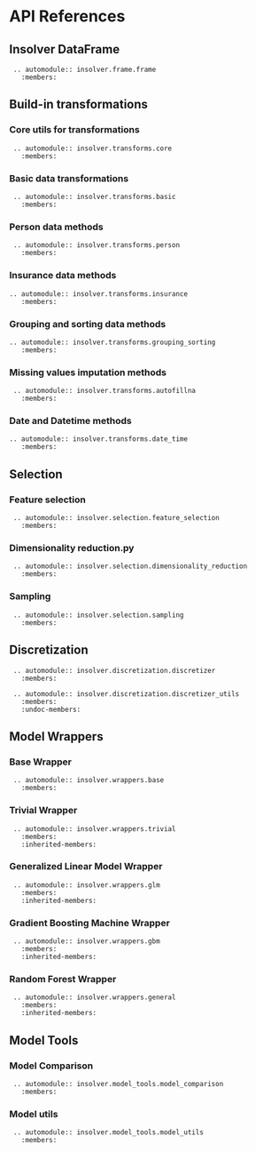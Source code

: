 # API References

## Insolver DataFrame

```{eval-rst}
 .. automodule:: insolver.frame.frame
   :members:
```

## Build-in transformations

### Core utils for transformations
```{eval-rst}
 .. automodule:: insolver.transforms.core
   :members:
```

### Basic data transformations
```{eval-rst}
 .. automodule:: insolver.transforms.basic
   :members:
```

### Person data methods

```{eval-rst}
 .. automodule:: insolver.transforms.person
   :members:
```

### Insurance data methods
```{eval-rst}
.. automodule:: insolver.transforms.insurance
   :members:
```

### Grouping and sorting data methods

```{eval-rst}
.. automodule:: insolver.transforms.grouping_sorting
   :members:
```

### Missing values imputation methods

```{eval-rst}
 .. automodule:: insolver.transforms.autofillna
   :members:
```

### Date and Datetime methods

```{eval-rst}
.. automodule:: insolver.transforms.date_time
   :members:
```

## Selection
### Feature selection

```{eval-rst}
 .. automodule:: insolver.selection.feature_selection
   :members:
```

### Dimensionality reduction.py

```{eval-rst}
 .. automodule:: insolver.selection.dimensionality_reduction
   :members:
```

### Sampling

```{eval-rst}
 .. automodule:: insolver.selection.sampling
   :members:
```

## Discretization

```{eval-rst}
 .. automodule:: insolver.discretization.discretizer
   :members:
```

```{eval-rst}
 .. automodule:: insolver.discretization.discretizer_utils
   :members:
   :undoc-members:
```

## Model Wrappers

### Base Wrapper

```{eval-rst}
 .. automodule:: insolver.wrappers.base
   :members:
```
### Trivial Wrapper

```{eval-rst}
 .. automodule:: insolver.wrappers.trivial
   :members:
   :inherited-members:
```

### Generalized Linear Model Wrapper

```{eval-rst}
 .. automodule:: insolver.wrappers.glm
   :members:
   :inherited-members:
```

### Gradient Boosting Machine Wrapper

```{eval-rst}
 .. automodule:: insolver.wrappers.gbm
   :members:
   :inherited-members:
```

### Random Forest Wrapper

```{eval-rst}
 .. automodule:: insolver.wrappers.general
   :members:
   :inherited-members:
```

## Model Tools

### Model Comparison

```{eval-rst}
 .. automodule:: insolver.model_tools.model_comparison
   :members:
```

### Model utils

```{eval-rst}
 .. automodule:: insolver.model_tools.model_utils
   :members:
```
